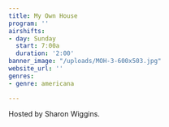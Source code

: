 ```yaml
---
title: My Own House
program: ''
airshifts:
- day: Sunday
  start: 7:00a
  duration: '2:00'
banner_image: "/uploads/MOH-3-600x503.jpg"
website_url: ''
genres:
- genre: americana

---
```

Hosted by Sharon Wiggins.